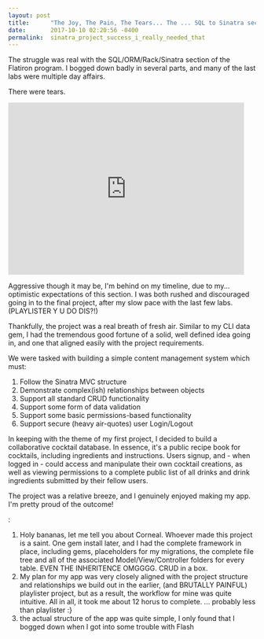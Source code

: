 ```yaml
---
layout: post
title:      "The Joy, The Pain, The Tears... The ... SQL to Sinatra section"
date:       2017-10-10 02:20:56 -0400
permalink:  sinatra_project_success_i_really_needed_that
---
```



The struggle was real with the SQL/ORM/Rack/Sinatra section of the Flatiron program. 
I bogged down badly in several parts, and many of the last labs were multiple day affairs. 

There were tears.

<iframe src="https://giphy.com/embed/8w68TkeqzDnLa" width="480" height="350" frameBorder="0" class="giphy-embed" allowFullScreen></iframe><p><a href="https://giphy.com/gifs/sad-crying-sailor-moon-8w68TkeqzDnLa"></a></p>

Aggressive though it may be, I'm behind on my timeline, due to my... optimistic expectations of this section. I was both rushed and discouraged going in to the final project, after my slow pace with the last few labs. (PLAYLISTER Y U DO DIS?!)

Thankfully, the project was a real breath of fresh air. Similar to my CLI data gem, I had the tremendous good fortune of a solid, well defined idea going in, and one that aligned easily with the project requirements.

We were tasked with building a simple content management system which must:
  1. Follow the Sinatra MVC structure
  2. Demonstrate complex(ish) relationships between objects
  3. Support all standard CRUD functionality
  4. Support some form of data validation
  5. Support some basic permissions-based functionality
  6. Support secure (heavy air-quotes) user Login/Logout

In keeping with the theme of my first project, I decided to build a collaborative cocktail database. In essence, it's a public recipe book for cocktails, including ingredients and instructions. Users signup, and - when logged in - could access and manipulate their own cocktail creations, as well as viewing permissions to a complete public list of all drinks and drink ingredients submitted by their fellow users.

The project was a relative breeze, and I genuinely enjoyed making my app. I'm pretty proud of the outcome!

:

1. Holy bananas, let me tell you about Corneal. Whoever made this project is a saint. One gem install later, and I had the complete framework in place, including gems, placeholders for my migrations, the complete file tree and all of the associated Model/View/Controller folders for every table. EVEN THE INHERITENCE OMGGGG. CRUD in a box.
2. My plan for my app was very closely aligned with the project structure and relationships we build out in the earlier, (and BRUTALLY PAINFUL) playlister project, but as a result, the workflow for mine was quite intuitive. All in all, it took me about 12 horus to complete. ... probably less than playlister :}
3. the actual structure of the app was quite simple, I only found that I bogged down when I got into some trouble with Flash 
